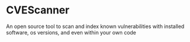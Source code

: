# CVEScanner
An open source tool to scan and index known vulnerabilities with installed software, os versions, and even within your own code
